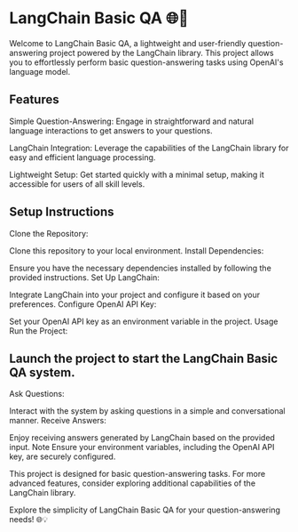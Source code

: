 # LangChain Basic QA 🌐💬
Welcome to LangChain Basic QA, a lightweight and user-friendly question-answering project powered by the LangChain library. This project allows you to effortlessly perform basic question-answering tasks using OpenAI's language model.

## Features
Simple Question-Answering: Engage in straightforward and natural language interactions to get answers to your questions.

LangChain Integration: Leverage the capabilities of the LangChain library for easy and efficient language processing.

Lightweight Setup: Get started quickly with a minimal setup, making it accessible for users of all skill levels.

## Setup Instructions
Clone the Repository:

Clone this repository to your local environment.
Install Dependencies:

Ensure you have the necessary dependencies installed by following the provided instructions.
Set Up LangChain:

Integrate LangChain into your project and configure it based on your preferences.
Configure OpenAI API Key:

Set your OpenAI API key as an environment variable in the project.
Usage
Run the Project:

## Launch the project to start the LangChain Basic QA system.
Ask Questions:

Interact with the system by asking questions in a simple and conversational manner.
Receive Answers:

Enjoy receiving answers generated by LangChain based on the provided input.
Note
Ensure your environment variables, including the OpenAI API key, are securely configured.

This project is designed for basic question-answering tasks. For more advanced features, consider exploring additional capabilities of the LangChain library.

Explore the simplicity of LangChain Basic QA for your question-answering needs! 🌐💡
